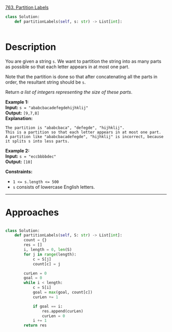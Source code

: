 [763. Partition Labels](https://leetcode.com/problems/partition-labels/)

```python
class Solution:
    def partitionLabels(self, s: str) -> List[int]:
        
```

# Description

You are given a string `s`. We want to partition the string into as many parts as possible so that each letter appears in at most one part.

Note that the partition is done so that after concatenating all the parts in order, the resultant string should be `s`.

Return _a list of integers representing the size of these parts_.

**Example 1:**  
**Input:** `s = "ababcbacadefegdehijhklij"`  
**Output:** `[9,7,8]`  
**Explanation:**  
```
The partition is "ababcbaca", "defegde", "hijhklij".
This is a partition so that each letter appears in at most one part.
A partition like "ababcbacadefegde", "hijhklij" is incorrect, because it splits s into less parts.
```

**Example 2:**  
**Input:** `s = "eccbbbbdec"`  
**Output:** `[10]`  

**Constraints:**
- `1 <= s.length <= 500`
- `s` consists of lowercase English letters.

---

# Approaches

```python

class Solution:
    def partitionLabels(self, S: str) -> List[int]:
        count = {}
        res = []
        i, length = 0, len(S)
        for j in range(length):
            c = S[j]
            count[c] = j

        curLen = 0
        goal = 0
        while i < length:
            c = S[i]
            goal = max(goal, count[c])
            curLen += 1

            if goal == i:
                res.append(curLen)
                curLen = 0
            i += 1
        return res


```